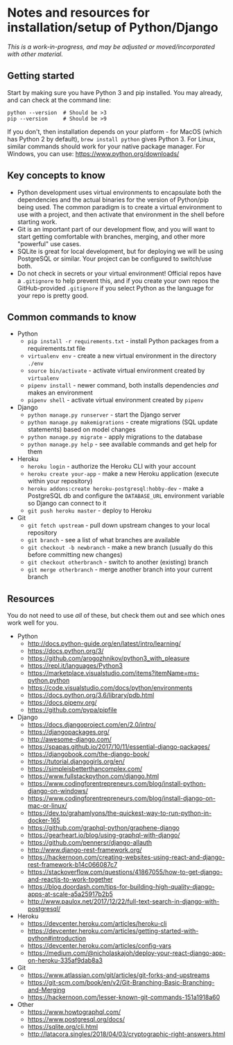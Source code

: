 # Notes and resources for installation/setup of Python/Django

_This is a work-in-progress, and may be adjusted or moved/incorporated with
other material._

## Getting started
Start by making sure you have Python 3 and pip installed. You may already, and
can check at the command line:

```
python --version  # Should be >3
pip --version     # Should be >9
```

If you don't, then installation depends on your platform - for MacOS (which has
Python 2 by default), `brew install python` gives Python 3. For Linux, similar
commands should work for your native package manager. For Windows, you can
use: https://www.python.org/downloads/

## Key concepts to know

- Python development uses virtual environments to encapsulate both the
dependencies and the actual binaries for the version of Python/pip being used.
The common paradigm is to create a virtual environment to use with a project,
and then activate that environment in the shell before starting work.
- Git is an important part of our development flow, and you will want to start
getting comfortable with branches, merging, and other more "powerful" use cases.
- SQLite is great for local development, but for deploying we will be using
PostgreSQL or similar. Your project can be configured to switch/use both.
- Do not check in secrets or your virtual environment! Official repos have a
`.gitignore` to help prevent this, and if you create your own repos the
GitHub-provided `.gitignore` if you select Python as the language for your repo
is pretty good.

## Common commands to know

- Python
  - `pip install -r requirements.txt` - install Python packages from a requirements.txt file
  - `virtualenv env` - create a new virtual environment in the directory `./env`
  - `source bin/activate` - activate virtual environment created by `virtualenv`
  - `pipenv install` - newer command, both installs dependencies *and* makes an environment
  - `pipenv shell` - activate virtual environment created by `pipenv`
- Django
  - `python manage.py runserver` - start the Django server
  - `python manage.py makemigrations` - create migrations (SQL update statements) based on model changes
  - `python manage.py migrate` - apply migrations to the database
  - `python manage.py help` - see available commands and get help for them
- Heroku
  - `heroku login` - authorize the Heroku CLI with your account
  - `heroku create your-app` - make a new Heroku application (execute within your repository)
  - `heroku addons:create heroku-postgresql:hobby-dev` - make a PostgreSQL db and configure the `DATABASE_URL` environment variable so Django can connect to it
  - `git push heroku master` - deploy to Heroku
- Git
  - `git fetch upstream` - pull down upstream changes to your local repository
  - `git branch` - see a list of what branches are available
  - `git checkout -b newbranch` - make a new branch (usually do this before committing new changes)
  - `git checkout otherbranch` - switch to another (existing) branch
  - `git merge otherbranch` - merge another branch into your current branch

## Resources
You do not need to use *all* of these, but check them out and see which ones
work well for you.

- Python
  - http://docs.python-guide.org/en/latest/intro/learning/
  - https://docs.python.org/3/
  - https://github.com/arogozhnikov/python3_with_pleasure
  - https://repl.it/languages/Python3
  - https://marketplace.visualstudio.com/items?itemName=ms-python.python
  - https://code.visualstudio.com/docs/python/environments
  - https://docs.python.org/3.6/library/pdb.html
  - https://docs.pipenv.org/
  - https://github.com/pypa/pipfile
- Django
  - https://docs.djangoproject.com/en/2.0/intro/
  - https://djangopackages.org/
  - http://awesome-django.com/
  - https://spapas.github.io/2017/10/11/essential-django-packages/
  - https://djangobook.com/the-django-book/
  - https://tutorial.djangogirls.org/en/
  - https://simpleisbetterthancomplex.com/
  - https://www.fullstackpython.com/django.html
  - https://www.codingforentrepreneurs.com/blog/install-python-django-on-windows/
  - https://www.codingforentrepreneurs.com/blog/install-django-on-mac-or-linux/
  - https://dev.to/grahamlyons/the-quickest-way-to-run-python-in-docker-165
  - https://github.com/graphql-python/graphene-django
  - https://gearheart.io/blog/using-graphql-with-django/
  - https://github.com/pennersr/django-allauth
  - http://www.django-rest-framework.org/
  - https://hackernoon.com/creating-websites-using-react-and-django-rest-framework-b14c066087c7
  - https://stackoverflow.com/questions/41867055/how-to-get-django-and-reactjs-to-work-together
  - https://blog.doordash.com/tips-for-building-high-quality-django-apps-at-scale-a5a25917b2b5
  - http://www.paulox.net/2017/12/22/full-text-search-in-django-with-postgresql/
- Heroku
  - https://devcenter.heroku.com/articles/heroku-cli
  - https://devcenter.heroku.com/articles/getting-started-with-python#introduction
  - https://devcenter.heroku.com/articles/config-vars
  - https://medium.com/@nicholaskajoh/deploy-your-react-django-app-on-heroku-335af9dab8a3
- Git
  - https://www.atlassian.com/git/articles/git-forks-and-upstreams
  - https://git-scm.com/book/en/v2/Git-Branching-Basic-Branching-and-Merging
  - https://hackernoon.com/lesser-known-git-commands-151a1918a60
- Other
  - https://www.howtographql.com/
  - https://www.postgresql.org/docs/
  - https://sqlite.org/cli.html
  - http://latacora.singles/2018/04/03/cryptographic-right-answers.html
